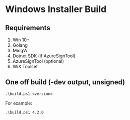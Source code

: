 # Windows Installer Build

## Requirements

1. Win 10+
2. Golang
3. MingW
4. Dotnet SDK (if AzureSignTool)
5. AzureSignTool (optional)
6. WiX Toolset

## One off build (-dev output, unsigned)

```
.\build.ps1 <version>
```

For example:
```
.\build.ps1 4.2.0
```

